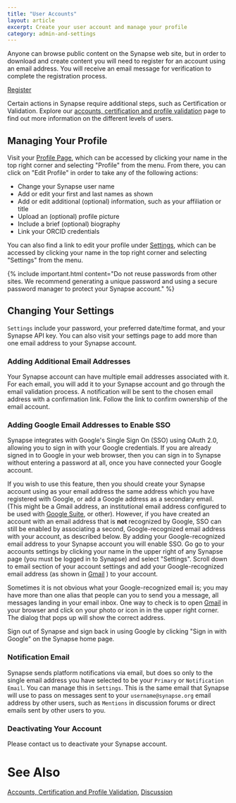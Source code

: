 ```yaml
---
title: "User Accounts"
layout: article
excerpt: Create your user account and manage your profile  
category: admin-and-settings
---
```


Anyone can browse public content on the Synapse web site, but in order to download and create content you will need to register for an account using an email address. You will receive an email message for verification to complete the registration process.

<a href="https://www.synapse.org/register" class="btn btn-primary">Register</a>

Certain actions in Synapse require additional steps, such as Certification or Validation. Explore our [accounts, certification and profile validation](accounts_certified_users_and_profile_validation.md) page to find out more information on the different levels of users.

## Managing Your Profile

Visit your [Profile Page](https://www.synapse.org/#!Profile:v), which can be accessed by clicking your name in the top right corner and selecting "Profile" from the menu. From there, you can click on "Edit Profile" in order to take any of the following actions:

* Change your Synapse user name
* Add or edit your first and last names as shown
* Add or edit additional (optional) information, such as your affiliation or title
* Upload an (optional) profile picture
* Include a brief (optional) biography
* Link your ORCID credentials

You can also find a link to edit your profile under [Settings](https://www.synapse.org/#!Profile:v/settings), which can be accessed by clicking your name in the top right corner and selecting "Settings" from the menu.

{% include important.html content="Do not reuse passwords from other sites. We recommend generating a unique password and using a secure password manager to protect your Synapse account." %}

## Changing Your Settings

`Settings` include your password, your preferred date/time format, and your Synapse API key. You can also visit your settings page to add more than one email address to your Synapse account.

### Adding Additional Email Addresses

Your Synapse account can have multiple email addresses associated with it. For each email, you will add it to your Synapse account and go through the email validation process. A notification will be sent to the chosen email address with a confirmation link. Follow the link to confirm ownership of the email account.

### Adding Google Email Addresses to Enable SSO

Synapse integrates with Google's Single Sign On (SSO) using OAuth 2.0, allowing you to sign in with your Google credentials. If you are already signed in to Google in your web browser, then you can sign in to Synapse without entering a password at all, once you have connected your Google account.

If you wish to use this feature, then you should create your Synapse account using as your email address the same address which you have registered with Google, or add a Google address as a secondary email. (This might be a Gmail address, an institutional email address configured to be used with [Google Suite](https://gsuite.google.com), or other). However, if you have created an account with an email address that is **not** recognized by Google, SSO can still be enabled by associating a second, Google-recognized email address with your account, as described below. By adding your Google-recognized email address to your Synapse account you will enable SSO. Go go to your accounts settings by clicking your name in the upper right of any Synapse page (you must be logged in to Synapse) and select "Settings". Scroll down to email section of your account settings and add your Google-recognized email address (as shown in [Gmail](https://mail.google.com) ) to your account.

Sometimes it is not obvious what your Google-recognized email is; you may have more than one alias that people can you to send you a message, all messages landing in your email inbox. One way to check is to open [Gmail](https://mail.google.com) in your browser and click on your photo or icon in in the upper right corner. The dialog that pops up will show the correct address.

Sign out of Synapse and sign back in using Google by clicking "Sign in with Google" on the Synapse home page.

### Notification Email

Synapse sends platform notifications via email, but does so only to the single email address you have selected to be your `Primary` or `Notification Email`. You can manage this in `Settings`. This is the same email that Synapse will use to pass on messages sent to your `username@synapse.org` email address by other users, such as `Mentions` in discussion forums or direct emails sent by other users to you.

### Deactivating Your Account

Please contact us to deactivate your Synapse account.

# See Also

[Accounts, Certification and Profile Validation](accounts_certified_users_and_profile_validation.md), [Discussion](discussion.md)

